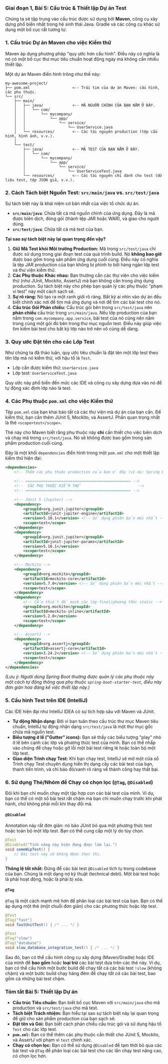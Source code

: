 ### **Giai đoạn 1, Bài 5: Cấu trúc & Thiết lập Dự án Test**

Chúng ta sẽ tập trung vào cấu trúc được sử dụng bởi **Maven**, công cụ xây dựng phổ biến nhất trong hệ sinh thái Java. Gradle và các công cụ khác sử dụng một bố cục rất tương tự.

### **1. Cấu trúc Dự án Maven cho việc Kiểm thử**

Maven áp dụng phương pháp "quy ước hơn cấu hình". Điều này có nghĩa là nó có một bố cục thư mục tiêu chuẩn hoạt động ngay mà không cần nhiều thiết lập.

Một dự án Maven điển hình trông như thế này:

```
my-awesome-project/
├── pom.xml                   <-- Trái tim của dự án Maven: cấu hình, các phụ thuộc.
└── src/
    ├── main/
    │   ├── java/             <-- MÃ NGUỒN CHÍNH CỦA BẠN NẰM Ở ĐÂY.
    │   │   └── com/
    │   │       └── mycompany/
    │   │           └── app/
    │   │               └── service/
    │   │                   └── UserService.java
    │   └── resources/        <-- Các tài nguyên production (tệp cấu hình, hình ảnh, v.v.).
    │
    └── test/
        ├── java/             <-- MÃ TEST CỦA BẠN NẰM Ở ĐÂY.
        │   └── com/
        │       └── mycompany/
        │           └── app/
        │               └── service/
        │                   └── UserServiceTest.java
        └── resources/        <-- Các tài nguyên chỉ dành cho test (dữ liệu test, tệp JSON giả, v.v.).
```

### **2. Cách Tách biệt Nguồn Test: `src/main/java` vs. `src/test/java`**

Sự tách biệt này là khái niệm cơ bản nhất của việc tổ chức dự án.

*   **`src/main/java`**: Chứa tất cả mã nguồn chính của ứng dụng. Đây là mã được biên dịch, đóng gói (thành tệp JAR hoặc WAR), và giao cho người dùng.
*   **`src/test/java`**: Chứa tất cả mã test của bạn.

**Tại sao sự tách biệt này lại quan trọng đến vậy?**

1.  **Giữ Mã Test khỏi Môi trường Production:** Mã trong `src/test/java` chỉ được sử dụng trong giai đoạn test của quá trình build. Nó **không bao giờ** được bao gồm trong sản phẩm ứng dụng cuối cùng. Điều này có nghĩa là tệp JAR production của bạn không bị phình to bởi hàng ngàn lớp test và thư viện kiểm thử.
2.  **Các Phụ thuộc Khác nhau:** Bạn thường cần các thư viện cho việc kiểm thử (như JUnit, Mockito, AssertJ) mà bạn không cần trong ứng dụng production. Sự tách biệt này cho phép bạn quản lý các phụ thuộc "phạm vi test" này một cách sạch sẽ.
3.  **Sự rõ ràng:** Nó tạo ra một ranh giới rõ ràng. Bất kỳ ai nhìn vào dự án đều biết chính xác nơi để tìm mã ứng dụng và nơi để tìm các bài test cho nó.
4.  **Cấu trúc Gói Phản chiếu:** Cấu trúc gói bên trong `src/test/java` nên **phản chiếu** cấu trúc trong `src/main/java`. Nếu lớp production của bạn nằm trong `com.mycompany.app.service`, bài test của nó cũng nên nằm trong cùng một gói đó bên trong thư mục nguồn test. Điều này giúp việc tìm kiếm bài test cho bất kỳ lớp nào trở nên vô cùng dễ dàng.

### **3. Quy ước Đặt tên cho các Lớp Test**

Như chúng ta đã thảo luận, quy ước tiêu chuẩn là đặt tên một lớp test theo tên lớp mà nó kiểm thử, với hậu tố là `Test`.

*   Lớp cần được kiểm thử: `UserService.java`
*   Lớp test: `UserServiceTest.java`

Quy ước này phổ biến đến mức các IDE và công cụ xây dựng dựa vào nó để tự động xác định lớp nào là test.

### **4. Các Phụ thuộc `pom.xml` cho việc Kiểm thử**

Tệp `pom.xml` của bạn khai báo tất cả các thư viện mà dự án của bạn cần. Để kiểm thử, bạn cần thêm JUnit 5, Mockito, và AssertJ. Phần quan trọng nhất là thẻ `<scope>test</scope>`.

Thẻ này cho Maven biết rằng phụ thuộc này **chỉ** cần thiết cho việc biên dịch và chạy mã trong `src/test/java`. Nó sẽ không được bao gồm trong sản phẩm production cuối cùng.

Đây là một khối `dependencies` điển hình trong một `pom.xml` cho một thiết lập kiểm thử hiện đại:

```xml
<dependencies>
    <!-- Thêm các phụ thuộc production của bạn ở đây (ví dụ: Spring Boot) -->

    <!-- =============================================== -->
    <!--  CÁC PHỤ THUỘC KIỂM THỬ                         -->
    <!-- =============================================== -->

    <!-- JUnit 5 (Jupiter) -->
    <dependency>
        <groupId>org.junit.jupiter</groupId>
        <artifactId>junit-jupiter-engine</artifactId>
        <version>5.10.1</version> <!-- Sử dụng phiên bản mới nhất -->
        <scope>test</scope>
    </dependency>
    <dependency>
        <groupId>org.junit.jupiter</groupId>
        <artifactId>junit-jupiter-params</artifactId>
        <version>5.10.1</version>
        <scope>test</scope>
    </dependency>

    <!-- Mockito -->
    <dependency>
        <groupId>org.mockito</groupId>
        <artifactId>mockito-core</artifactId>
        <version>5.7.0</version> <!-- Sử dụng phiên bản mới nhất -->
        <scope>test</scope>
    </dependency>
    <dependency>
        <!-- Cần thiết để mock các lớp final/phương thức static -->
        <groupId>org.mockito</groupId>
        <artifactId>mockito-inline</artifactId>
        <version>5.2.0</version>
        <scope>test</scope>
    </dependency>

    <!-- AssertJ -->
    <dependency>
        <groupId>org.assertj</groupId>
        <artifactId>assertj-core</artifactId>
        <version>3.24.2</version> <!-- Sử dụng phiên bản mới nhất -->
        <scope>test</scope>
    </dependency>
</dependencies>
```
*(Lưu ý: Người dùng Spring Boot thường được quản lý các phụ thuộc này một cách tự động thông qua phụ thuộc `spring-boot-starter-test`, điều này đơn giản hóa đáng kể việc thiết lập này.)*

### **5. Cấu hình Test trên IDE (IntelliJ)**

Các IDE hiện đại như IntelliJ IDEA có sự tích hợp sâu với Maven và JUnit.

*   **Tự động Nhận dạng:** Bởi vì bạn tuân theo cấu trúc thư mục Maven tiêu chuẩn, IntelliJ tự động nhận dạng `src/test/java` là một thư mục gốc chứa mã nguồn test.
*   **Biểu tượng ở lề ("Gutter" icons):** Bạn sẽ thấy các biểu tượng "play" nhỏ ở lề bên cạnh các lớp và phương thức test của mình. Bạn có thể nhấp vào chúng để chạy hoặc gỡ lỗi một bài test riêng lẻ hoặc toàn bộ một lớp test.
*   **Giao diện Trình chạy Test:** Khi bạn chạy test, IntelliJ sẽ mở một cửa sổ Trình chạy Test chuyên dụng hiển thị dạng cây các bài test của bạn, thanh tiến trình, và chỉ báo đỏ/xanh rõ ràng về thành công hay thất bại.

### **6. Sử dụng Thẻ/Nhóm để Chạy có chọn lọc (`@Tag`, `@Disabled`)**

Đôi khi bạn chỉ muốn chạy một tập hợp con các bài test của mình. Ví dụ, bạn có thể có một số bài test rất chậm mà bạn chỉ muốn chạy trước khi phát hành, chứ không phải mỗi khi thay đổi mã.

#### **`@Disabled`**
Annotation này rất đơn giản: nó bảo JUnit bỏ qua một phương thức test hoặc toàn bộ một lớp test. Bạn có thể cung cấp một lý do tùy chọn.

```java
@Test
@Disabled("Tính năng này hiện đang được làm lại.")
void someWipTest() {
    // Bài test này sẽ không được thực thi.
}
```
**Thông lệ tốt nhất:** Đừng để các bài test `@Disabled` tích tụ trong codebase của bạn. Chúng là một dạng nợ kỹ thuật (technical debt). Một bài test hoặc là phải hoạt động, hoặc là phải bị xóa.

#### **`@Tag`**
`@Tag` là một cách mạnh mẽ hơn để phân loại các bài test của bạn. Bạn có thể áp dụng một thẻ (một chuỗi đơn giản) cho các phương thức hoặc lớp test.

```java
@Test
@Tag("fast")
void fastUnitTest() { /* ... */ }

@Test
@Tag("slow")
@Tag("database")
void slow_database_integration_test() { /* ... */ }
```

Sau đó, bạn có thể cấu hình công cụ xây dựng (Maven/Gradle) hoặc IDE của mình để **bao gồm** hoặc **loại trừ** các bài test dựa trên các thẻ này. Ví dụ, bạn có thể cấu hình một bước build để chạy tất cả các bài test `!slow` (không chậm) và một bước build chạy hàng đêm để chạy *tất cả* các bài test, bao gồm cả những bài test chậm.

### **Tóm tắt Bài 5: Thiết lập Dự án**

*   **Cấu trúc Tiêu chuẩn:** Bạn biết bố cục Maven với `src/main/java` cho mã production và `src/test/java` cho mã test.
*   **Tách biệt Trách nhiệm:** Bạn hiểu tại sao sự tách biệt này lại quan trọng để giữ cho sản phẩm production của bạn sạch sẽ.
*   **Đặt tên và Gói:** Bạn biết cách phản chiếu cấu trúc gói và sử dụng hậu tố `Test` cho các lớp test.
*   **`pom.xml`:** Bạn có thể thêm các phụ thuộc cần thiết cho JUnit 5, Mockito, và AssertJ với phạm vi `test` chính xác.
*   **Chạy có chọn lọc:** Bạn có thể sử dụng `@Disabled` để tạm thời bỏ qua các bài test và `@Tag` để phân loại các bài test cho các lần chạy test nâng cao, có chọn lọc hơn.